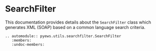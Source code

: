 # SearchFilter

This documentation provides details about the `SearchFilter` class which generates XML (SOAP) based on a common language search criteria.


```eval_rst
.. automodule:: pyews.utils.searchfilter.SearchFilter
   :members:
   :undoc-members:
```
